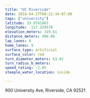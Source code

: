 ```yaml
---
title: "UC Riverside"
date: 2018-04-27T08:22:34-07:00
tags: ["university"]
latitude: 33.9781863
longitude: -117.329578
elevation_meters: 319.61
distance_meters: 400.00
lap_lanes: 8
home_lanes: 9
surface_type: artificial
surface_color: red
turn_diameter_meters: 63.01
turn_radius_b_meters: 
speed_rating: -2.05
steeple_water_location: inside

---
```

900 University Ave, Riverside, CA 92521
<!--more-->
